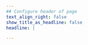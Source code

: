 ```yaml
---
## Configure header of page
text_align_right: false
show_title_as_headline: false
headline: |

---
```


<!-- this is a subheadline -->


